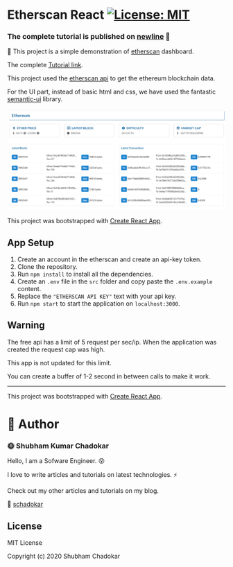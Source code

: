 # Etherscan React [![License: MIT](https://img.shields.io/badge/License-MIT-blue.svg)](https://opensource.org/licenses/MIT)

### The complete tutorial is published on [newline](https://www.newline.co/@schadokar/create-your-own-etherscan-with-react-in-5-minutes--4626addd) :tada:

:dog: This project is a simple demonstration of [etherscan](https://etherscan.io) dashboard.

The complete [Tutorial link](https://schadokar.dev/posts/create-your-own-etherscan-with-react-in-5-minutes/).

This project used the [etherscan api](https://etherscan.io/apis) to get the ethereum blockchain data.

For the UI part, instead of basic html and css, we have used the fantastic [semantic-ui](https://react.semantic-ui.com/) library.

<img src="public/etherscan.PNG">

This project was bootstrapped with [Create React App](https://github.com/facebook/create-react-app).

## App Setup

1. Create an account in the etherscan and create an api-key token.
2. Clone the repository.
3. Run `npm install` to install all the dependencies.
4. Create an `.env` file in the `src` folder and copy paste the `.env.example` content.
5. Replace the `"ETHERSCAN API KEY"` text with your api key.
6. Run `npm start` to start the application on `localhost:3000`.

## Warning

The free api has a limit of 5 request per sec/ip. When the application was created the request cap was high.

This app is not updated for this limit.

You can create a buffer of 1-2 second in between calls to make it work.

---

This project was bootstrapped with [Create React App](https://github.com/facebook/create-react-app).

# :pencil: Author

### :sun_with_face: Shubham Kumar Chadokar

Hello, I am a Sofware Engineer. :dizzy_face:

I love to write articles and tutorials on latest technologies. :zap:

Check out my other articles and tutorials on my blog.

:link: [schadokar](https://schadokar.in)

## License

MIT License

Copyright (c) 2020 Shubham Chadokar
